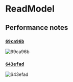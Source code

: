 # ReadModel

## Performance notes

### [`69ca96b`](https://github.com/martymcflywa/ReadModel/commit/69ca96b115825d4cdbf35a375ddf8f3597d600c1)

![69ca96b](https://snag.gy/Aqs5zp.jpg)

### [`643efad`]()

![643efad](https://snag.gy/0VeQOr.jpg)